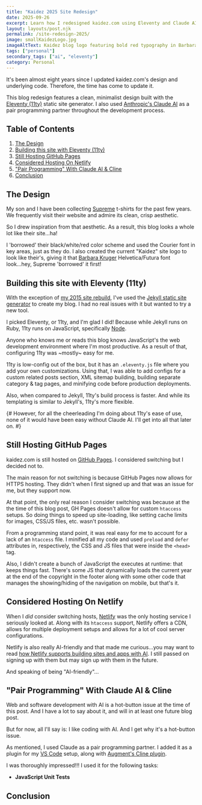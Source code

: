 ```yaml
---
title: "Kaidez 2025 Site Redesign"
date: 2025-09-26
excerpt: Learn how I redesigned kaidez.com using Eleventy and Claude AI after 8 years. Discover the Supreme-inspired design and modern tech.
layout: layouts/post.njk
permalink: /site-redesign-2025/
image: smallKaidezLogo.jpg
imageAltText: Kaidez blog logo featuring bold red typography in Barbara Kruger-inspired design
tags: ["personal"]
secondary_tags: ["ai", "eleventy"]
category: Personal
---
```

It's been almost eight years since I updated kaidez.com's design and underlying code. Therefore, the time has come to update it.

This blog redesign features a clean, minimalist design built with the <a href="https://www.11ty.dev/">Eleventy (11ty)</a> static site generator. I also used <a href="https://claude.ai/">Anthropic's Claude AI</a> as a pair programming partner throughout the development process.

<h2>Table of Contents</h2>

<ol>
  <li>
    <a href="#design">The Design</a>
  </li>
  <li>
    <a href="#eleventy">Building this site with Eleventy (11ty)</a>
  </li>
  <li>
    <a href="#github-pages">Still Hosting GitHub Pages</a>
  </li>
  <li>
    <a href="#netlify">Considered Hosting On Netlify</a>
  </li>
  <li>
    <a href="#using-claude-and-cline">"Pair Programming" With Claude AI & Cline</a>
  </li>
  <li>
    <a href="#conclusion">Conclusion</a>
  </li>
</ol>

<h2 id="design">The Design</h2>

My son and I have been collecting <a href="https://supreme.com/">Supreme</a> t-shirts for the past few years. We frequently visit their website and admire its clean, crisp aesthetic.

So I drew inspiration from that aesthetic. As a result, this blog looks a whole lot like their site...ha!

I 'borrowed' their black/white/red color scheme and used the Courier font in key areas, just as they do. I also created the current "Kaidez" site logo to look like their's, giving it that <a href="https://www.thebroad.org/art/barbara-kruger">Barbara Kruger</a> Helvetica/Futura font look...hey, Supreme 'borrowed' it first!

<h2 id="eleventy">Building this site with Eleventy (11ty)</h2>

With the exception of <a href="/site-redesign-2015/">my 2015 site rebuild</a>, I've used the <a href="https://jekyllrb.com/">Jekyll static site generator</a> to create my blog. I had no real issues with it but wanted to try a new tool.

I picked Eleventy, or 11ty, and I'm glad I did! Because while Jekyll runs on Ruby, 11ty runs on JavaScript, specifically <a href="https://nodejs.org/">Node</a>. 

Anyone who knows me or reads this blog knows JavaScript's the web development environment where I'm most productive. As a result of that, configuring 11ty was ~mostly~ easy for me.

11ty is low-config out of the box, but it has an `.eleventy.js` file where you add your own customizations. Using that, I was able to add configs for a custom related posts section, XML sitemap building, building separate category & tag pages, and minifying code before production deployments.

Also, when compared to Jekyll, 11ty's build process is faster. And while its templating is similar to Jekyll's, 11ty's more flexible.

{# However, for all the cheerleading I'm doing about 11ty's ease of use, none of it would have been easy without Claude AI. I'll get into all that later on. #}

<h2 id="github-pages">Still Hosting GitHub Pages</h2>

kaidez.com is still hosted on <a href="https://docs.github.com/en/pages">GitHub Pages</a>. I considered switching but I decided not to.

The main reason for not switching is because GitHub Pages now allows for HTTPS hosting. They didn't when I first signed up and that was an issue for me, but they support now.

At that point, the only real reason I consider switching was because at the the time of this blog post, GH Pages doesn't allow for custom `htaccess` setups.  So doing things to speed up site-loading, like setting cache limits for images, CSS/JS files, etc. wasn't possible.

From a programming stand point, it was real easy for me to account for a lack of an `htaccess` file.  I minified all my code and used `preload` and `defer` attributes in, respectively, the CSS and JS files that were inside the `<head>` tag.

Also, I didn't create a bunch of JavaScript the executes at runtime: that keeps things fast. There's some JS that dynamically loads the current year at the end of the copyright in the footer along with some other code that manages the showing/hiding of the navigation on mobile, but that's it.

<h2 id="netlify">Considered Hosting On Netlify</h2>

When I <em>did</em> consider switching hosts, <a href="https://www.netlify.com/">Netlify</a> was the only hosting service I seriously looked at. Along with its `htaccess` support, Netlify offers a CDN, allows for multiple deployment setups and allows for a lot of cool server configurations.

Netlify is also really AI-friendly and that made me curious...you may want to read <a href="https://docs.netlify.com/build/build-with-ai/overview/">how Netlify supports building sites and apps with AI</a>. I still passed on signing up with them but may sign up with them in the future.

And speaking of being "AI-friendly"...

<h2 id="using-claude-and-cline">"Pair Programming" With Claude AI & Cline</h2>

Web and software development with AI is a hot-button issue at the time of this post. And I have a lot to say about it, and will in at least one future blog post.

But for now, all I'll say is: I like coding with AI. And I get why it's a hot-button issue.

As mentioned, I used Claude as a pair programming partner. I added it as a plugin for my <a href="https://code.visualstudio.com/">VS Code</a> setup, along with <a href="https://www.augmentcode.com/">Augment's Cline plugin</a>.

I was thoroughly impressed!!! I used it for the following tasks:

<ul>
  <li>
    <strong>JavaScript Unit Tests</strong>
  </li>
</ul>

<h2 id="conclusion">Conclusion</h2>